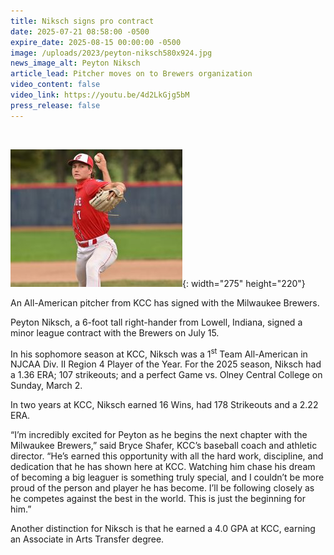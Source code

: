 ```yaml
---
title: Niksch signs pro contract
date: 2025-07-21 08:58:00 -0500
expire_date: 2025-08-15 00:00:00 -0500
image: /uploads/2023/peyton-niksch580x924.jpg
news_image_alt: Peyton Niksch
article_lead: Pitcher moves on to Brewers organization
video_content: false
video_link: https://youtu.be/4d2LkGjg5bM
press_release: false
---
```

&nbsp;

![Peyton Niksch KCC All-American Pitcher](/uploads/2023/niksch-pitcher-20241014-z91-0470-275x220.jpg "Peyton Niksch"){: width="275" height="220"}

An All-American pitcher from KCC has signed with the Milwaukee Brewers.

Peyton Niksch, a 6-foot tall right-hander from Lowell, Indiana,  signed a minor league contract with the Brewers on July 15.

In his sophomore season at KCC, Niksch was a 1<sup>st</sup> Team All-American in NJCAA Div. II Region 4 Player of the Year. For the 2025 season, Niksch had a 1.36 ERA; 107 strikeouts; and a perfect Game vs. Olney Central College on Sunday, March 2.

In two years at KCC, Niksch earned 16 Wins, had 178 Strikeouts and a 2.22 ERA.

“I’m incredibly excited for Peyton as he begins the next chapter with the Milwaukee Brewers,” said Bryce Shafer, KCC’s baseball coach and athletic director. “He’s earned this opportunity with all the hard work, discipline, and dedication that he has shown here at KCC. Watching him chase his dream of becoming a big leaguer is something truly special, and I couldn’t be more proud of the person and player he has become. I’ll be following closely as he competes against the best in the world. This is just the beginning for him.”

Another distinction for Niksch is that he earned a 4.0 GPA at KCC, earning an Associate in Arts Transfer degree.